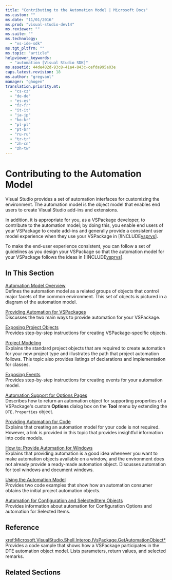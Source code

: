 ```yaml
---
title: "Contributing to the Automation Model | Microsoft Docs"
ms.custom: ""
ms.date: "11/01/2016"
ms.prod: "visual-studio-dev14"
ms.reviewer: ""
ms.suite: ""
ms.technology: 
  - "vs-ide-sdk"
ms.tgt_pltfrm: ""
ms.topic: "article"
helpviewer_keywords: 
  - "automation [Visual Studio SDK]"
ms.assetid: 44de482d-93c8-41a4-843c-cefda995a03e
caps.latest.revision: 18
ms.author: "gregvanl"
manager: "ghogen"
translation.priority.mt: 
  - "cs-cz"
  - "de-de"
  - "es-es"
  - "fr-fr"
  - "it-it"
  - "ja-jp"
  - "ko-kr"
  - "pl-pl"
  - "pt-br"
  - "ru-ru"
  - "tr-tr"
  - "zh-cn"
  - "zh-tw"
---
```

# Contributing to the Automation Model
Visual Studio provides a set of automation interfaces for customizing the environment. The automation model is the object model that enables end users to create Visual Studio add-ins and extensions.  
  
 In addition, it is appropriate for you, as a VSPackage developer, to contribute to the automation model; by doing this, you enable end users of your VSPackage to create add-ins and generally provide a consistent user model experience when they use your VSPackage in [!INCLUDE[vsprvs](../../code-quality/includes/vsprvs_md.md)].  
  
 To make the end-user experience consistent, you can follow a set of guidelines as you design your VSPackage so that the automation model for your VSPackage follows the ideas in [!INCLUDE[vsprvs](../../code-quality/includes/vsprvs_md.md)].  
  
## In This Section  
 [Automation Model Overview](../../extensibility/internals/automation-model-overview.md)  
 Defines the automation model as a related groups of objects that control major facets of the common environment. This set of objects is pictured in a diagram of the automation model.  
  
 [Providing Automation for VSPackages](../../extensibility/internals/providing-automation-for-vspackages.md)  
 Discusses the two main ways to provide automation for your VSPackage.  
  
 [Exposing Project Objects](../../extensibility/internals/exposing-project-objects.md)  
 Provides step-by-step instructions for creating VSPackage-specific objects.  
  
 [Project Modeling](../../extensibility/internals/project-modeling.md)  
 Explains the standard project objects that are required to create automation for your new project type and illustrates the path that project automation follows. This topic also provides listings of declarations and implementation for classes.  
  
 [Exposing Events](../../extensibility/internals/exposing-events-in-the-visual-studio-sdk.md)  
 Provides step-by-step instructions for creating events for your automation model.  
  
 [Automation Support for Options Pages](../../extensibility/internals/automation-support-for-options-pages.md)  
 Describes how to return an automation object for supporting properties of a VSPackage's custom **Options** dialog box on the **Tool** menu by extending the `DTE.Properties` object.  
  
 [Providing Automation for Code](../../extensibility/internals/providing-automation-for-code.md)  
 Explains that creating an automation model for your code is not required. However, a link is provided in this topic that provides insightful information into code models.  
  
 [How to: Provide Automation for Windows](../../extensibility/internals/how-to-provide-automation-for-windows.md)  
 Explains that providing automation is a good idea whenever you want to make automation objects available on a window, and the environment does not already provide a ready-made automation object. Discusses automation for tool windows and document windows.  
  
 [Using the Automation Model](../../extensibility/internals/using-the-automation-model.md)  
 Provides two code examples that show how an automation consumer obtains the initial project automation objects.  
  
 [Automation for Configuration and SelectedItem Objects](../../extensibility/internals/automation-for-configuration-and-selecteditem-objects.md)  
 Provides information about automation for Configuration Options and automation for Selected Items.  
  
## Reference  
 <xref:Microsoft.VisualStudio.Shell.Interop.IVsPackage.GetAutomationObject*>  
 Provides a code sample that shows how a VSPackage participates in the DTE automation object model. Lists parameters, return values, and selected remarks.  
  
## Related Sections